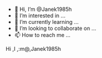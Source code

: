 - 👋 Hi, I’m @Janek1985h
- 👀 I’m interested in ...
- 🌱 I’m currently learning ...
- 💞️ I’m looking to collaborate on ...
- 📫 How to reach me ...

<!---
Janek1985h/Janek1985h is a ✨ special ✨ repository because its `README.md` (this file) appears on your GitHub profile.
You can click the Preview link to take a look at your changes.
--->
Hi ,I ,:m@,Janek1985h
